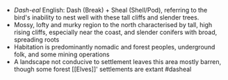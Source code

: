 * *Dash-eal* English: Dash (Break) + Sheal (Shell/Pod), referring to the bird's inability to nest well with these tall cliffs and slender trees.
* Mossy, lofty and murky region to the north characterised by tall, high rising cliffs, especially near the coast, and slender conifers with broad, spreading roots
* Habitation is predominantly nomadic and forest peoples, underground folk, and some mining operations
* A landscape not conducive to settlement leaves this area mostly barren, though some forest [[Elves]]' settlements are extant
#dasheal